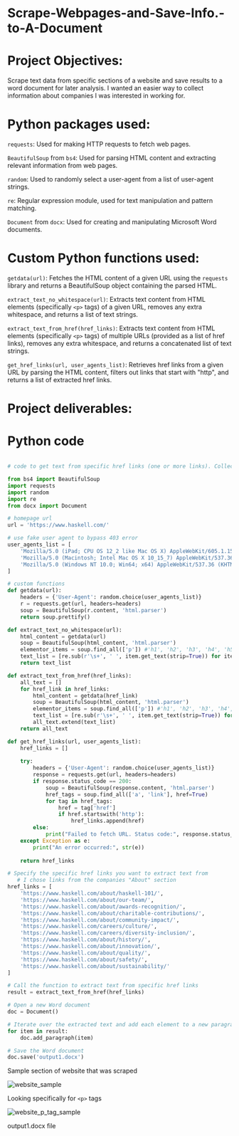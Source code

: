 # Scrape-Webpages-and-Save-Info.-to-A-Document

# Project Objectives:
Scrape text data from specific sections of a website and save results to a word document for later analysis. I wanted an easier way to collect information about companies I was interested in working for.

# Python packages used:
`requests`: Used for making HTTP requests to fetch web pages.

`BeautifulSoup` from `bs4`: Used for parsing HTML content and extracting relevant information from web pages.

`random`: Used to randomly select a user-agent from a list of user-agent strings.

`re`: Regular expression module, used for text manipulation and pattern matching.

`Document` from `docx`: Used for creating and manipulating Microsoft Word documents.

# Custom Python functions used:
`getdata(url)`: Fetches the HTML content of a given URL using the `requests` library and returns a BeautifulSoup object containing the parsed HTML.
   
`extract_text_no_whitespace(url)`: Extracts text content from HTML elements (specifically `<p>` tags) of a given URL, removes any extra whitespace, and returns a list of text strings.

`extract_text_from_href(href_links)`: Extracts text content from HTML elements (specifically `<p>` tags) of multiple URLs (provided as a list of href links), removes any extra whitespace, and returns a concatenated list of text strings.

`get_href_links(url, user_agents_list)`: Retrieves href links from a given URL by parsing the HTML content, filters out links that start with "http", and returns a list of extracted href links.

# Project deliverables:

# Python code

```python

# code to get text from specific href links (one or more links). Collect links from a single source and get text from specified links.

from bs4 import BeautifulSoup
import requests
import random
import re
from docx import Document

# homepage url
url = 'https://www.haskell.com/'

# use fake user agent to bypass 403 error
user_agents_list = [
    'Mozilla/5.0 (iPad; CPU OS 12_2 like Mac OS X) AppleWebKit/605.1.15 (KHTML, like Gecko) Mobile/15E148',
    'Mozilla/5.0 (Macintosh; Intel Mac OS X 10_15_7) AppleWebKit/537.36 (KHTML, like Gecko) Chrome/99.0.4844.83 Safari/537.36',
    'Mozilla/5.0 (Windows NT 10.0; Win64; x64) AppleWebKit/537.36 (KHTML, like Gecko) Chrome/99.0.4844.51 Safari/537.36'
]

# custom functions
def getdata(url):
    headers = {'User-Agent': random.choice(user_agents_list)}
    r = requests.get(url, headers=headers)
    soup = BeautifulSoup(r.content, 'html.parser')
    return soup.prettify()

def extract_text_no_whitespace(url):
    html_content = getdata(url)
    soup = BeautifulSoup(html_content, 'html.parser')
    elementor_items = soup.find_all(['p']) #'h1', 'h2', 'h3', 'h4', 'h5', 'h6', 'span', 'div', 'li', 'a'])
    text_list = [re.sub(r'\s+', ' ', item.get_text(strip=True)) for item in elementor_items]
    return text_list

def extract_text_from_href(href_links):
    all_text = []
    for href_link in href_links:
        html_content = getdata(href_link)
        soup = BeautifulSoup(html_content, 'html.parser')
        elementor_items = soup.find_all(['p']) #'h1', 'h2', 'h3', 'h4', 'h5', 'h6', 'span', 'div', 'li', 'a'])
        text_list = [re.sub(r'\s+', ' ', item.get_text(strip=True)) for item in elementor_items]
        all_text.extend(text_list)
    return all_text

def get_href_links(url, user_agents_list):
    href_links = []
    
    try:
        headers = {'User-Agent': random.choice(user_agents_list)}
        response = requests.get(url, headers=headers)
        if response.status_code == 200:
            soup = BeautifulSoup(response.content, 'html.parser')
            href_tags = soup.find_all(['a', 'link'], href=True)
            for tag in href_tags:
                href = tag['href']
                if href.startswith('http'):
                    href_links.append(href)
        else:
            print("Failed to fetch URL. Status code:", response.status_code)
    except Exception as e:
        print("An error occurred:", str(e))
    
    return href_links

# Specify the specific href links you want to extract text from
   # I chose links from the companies "About" section
href_links = [
    'https://www.haskell.com/about/haskell-101/',
    'https://www.haskell.com/about/our-team/',
    'https://www.haskell.com/about/awards-recognition/',
    'https://www.haskell.com/about/charitable-contributions/',
    'https://www.haskell.com/about/community-impact/',
    'https://www.haskell.com/careers/culture/',
    'https://www.haskell.com/careers/diversity-inclusion/',
    'https://www.haskell.com/about/history/',
    'https://www.haskell.com/about/innovation/',
    'https://www.haskell.com/about/quality/',
    'https://www.haskell.com/about/safety/',
    'https://www.haskell.com/about/sustainability/'
]

# Call the function to extract text from specific href links
result = extract_text_from_href(href_links)

# Open a new Word document
doc = Document()

# Iterate over the extracted text and add each element to a new paragraph in the Word document
for item in result:
    doc.add_paragraph(item)

# Save the Word document
doc.save('output1.docx')

```
Sample section of website that was scraped

![website_sample](https://github.com/NollieAnalysis/Scrape-Webpages-and-Save-Info.-to-A-Document/assets/163913188/7400cac3-c4f5-4b46-a776-8ea833f43c9a)

Looking specifically for `<p>` tags

![website_p_tag_sample](https://github.com/NollieAnalysis/Scrape-Webpages-and-Save-Info.-to-A-Document/assets/163913188/f5f375ca-c9d4-4a19-90d0-ee4f4210eebe)


output1.docx file
























